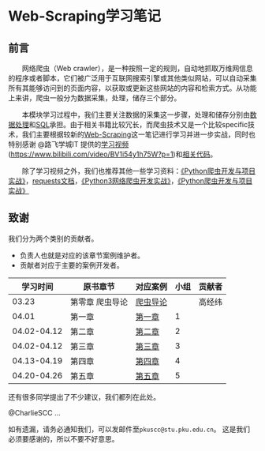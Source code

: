 # Web-Scraping学习笔记

## 前言

&emsp;&emsp;网络爬虫（Web crawler），是一种按照一定的规则，自动地抓取万维网信息的程序或者脚本，它们被广泛用于互联网搜索引擎或其他类似网站，可以自动采集所有其能够访问到的页面内容，以获取或更新这些网站的内容和检索方式。从功能上来讲，爬虫一般分为数据采集，处理，储存三个部分。

&emsp;&emsp;本模块学习过程中，我们主要关注数据的采集这一步骤，处理和储存分别由[数据处理](https://github.com/AFT-PKU/Data-Analysis)和[SQL](https://github.com/AFT-PKU/SQL)承担。由于相关书籍比较冗长，而爬虫技术又是一个比较specific技术，我们主要根据较新的[Web-Scraping](Web-Scraping)这一笔记进行学习并进一步实战，同时也特别感谢 @路飞学城IT 提供的[学习视频](https://www.bilibili.com/video/BV1i54y1h75W?p=1)(https://www.bilibili.com/video/BV1i54y1h75W?p=1)和[相关代码](链接：https://pan.baidu.com/s/101rKi4ZYytMsaT3cYd0B4A)。

&emsp;&emsp;除了学习视频之外，我们也推荐其他一些学习资料：[《Python爬虫开发与项目实战》](Python网络数据采集.pdf)，[requests文档](https://docs.python-requests.org/zh_CN/latest/)，[《Python3网络爬虫开发实战》](https://pan.baidu.com/s/1QDsG1jupCmXWS_J5O45-9g)，[《Python爬虫开发与项目实战》](https://pan.baidu.com/s/1xiMej4cuhlrw9Sxv_hhFSw)


致谢
--------------------
我们分为两个类别的贡献者。
 - 负责人也就是对应的该章节案例维护者。
 - 贡献者对应于主要的案例开发者。

| 学习时间 | 原书章节 | 对应案例  | 小组 | 贡献者 |
| ------------ | ------------ | ------------ | ------------ | ------------ |
| 03.23 | 第零章 爬虫导论 | [爬虫导论](https://github.com/AFT-PKU/PyShare/blob/master/%E5%86%85%E5%9F%B9%E8%B5%84%E6%96%99/20201210-%E7%AC%AC%E4%BA%94%E6%AC%A1%E5%86%85%E5%9F%B9-%E7%88%AC%E8%99%AB/%E6%95%B0%E6%8D%AE%E9%87%87%E9%9B%86.pdf) |  | 高经纬 |
| 04.01 | 第一章  | [第一章]() | 1 | |
| 04.02-04.12 | 第二章 | [第二章]() | 2  |  |
| 04.02-04.12 | 第三章 | [第三章 ]() | 3  | |
| 04.13-04.19 | 第四章 | [第四章]() | 4 | |
| 04.20-04.26 | 第五章 | [第五章]() |  5 |  |


还有很多同学提出了不少建议，我们都列在此处。

@CharlieSCC  ...

如有遗漏，请务必通知我们，可以发邮件至`pkuscc@stu.pku.edu.cn`。
这是我们必须要感谢的，所以不要不好意思。
